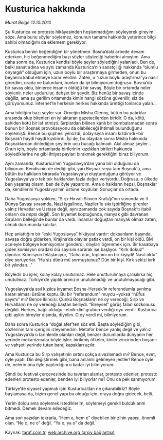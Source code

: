 # Kusturica hakkında

*Murat Belge 12.10.2010*

<div class="yazi"><p>Şu Kusturica ve protesto hikâyesinden hoşlanmadığımı söyleyerek gireyim söze. Ama bunu söyler söylemez, konunun tamamı hakkında yeterince bilgi sahibi olmadığımı da eklemem gerekiyor. </p>
<p>Kusturica benim beğendiğim bir yönetmen. Bosna’daki arbede devam ederken, hiç beğenmediğim bazı sözler söylediği haberini almıştım. Ama daha sonra da, Kusturica kendisi böyle şeyler söylediğini yalanladı. Ben de, belki sanat adına ve aynı zamanda Kusturica’nın sanatçılığı hakkında “olumlu önyargılı” olduğum için, uzun boylu bir araştırmaya girmeden, onun bu beyanını kabul etmeye karar verdim. Zaten, o “uzun boylu araştırma”ya nasıl girerdim, orada ne bulurdum, bunları da iyi bilmiyorum doğrusu. Bosna’da bir savaş oldu, binlerce insanın öldüğü bir savaş. Böyle bir ortamda neler söylenir, neler uydurulur, dehşet bir şeydir. Biz henüz bir savaş içinde değiliz, ama şu gerilim ortamında kimin hangi sözüne güvenilir, siz de görüyorsunuz. İnternet’te herkesin herkes hakkında ürettiği tonlarca yalan...</p>
<p>Ama bildiğim bazı şeyler var. Örneğin Misha Glenny, bütün bu patırtılar arasında olup bitenleri en iyi aktaran gazetecilerden biridir. O da, kötü, sahiden kötü bir laf etmişti. Sırplardan bilinen kanlı bir bombalamadan sonra bunun bir Boşnak provokasyonu da olabileceği ihtimali bulunduğunu söylemişti. Bence bu şüphesi yersizdi, dolayısıyla insanı kızdırırdı –bir Boşnak’ı haydi haydi kızdırırdı. İyi de, bu olaydan sonra Misha hakkında Boşnaklardan dinlediğim şeylerin ucu bucağı kalmadı. Akıl almaz şeyler... Onun için, böyle ortamlarda birilerinin kızdıkları birileri hakkında söylediklerine ne gibi ihtiyat payları bırakmak gerektiğini biraz biliyorum. </p>
<p>Aynı zamanda, Kusturica’nın Yugoslavya’dan yana biri olduğunu da biliyorum. Kendisinin de dediği gibi, yarı Boşnak veya tam Boşnak’tı, ama bütün bu halkların birarada Yugoslavya’yı oluşturduğunu görüyor ve Yugoslavya’ya o tek tek halklardan fazla değer veriyordu. Doğrusu, o ülkede ben yaşamış olsam, ben de öyle yapardım. Ama o halkların hepsi, Boşnaklar da, kendilerini Yugoslavya’nın üstüne koydular. Sonuçlar da ortada.</p>
<p>Daha Yugoslavya yokken, “Sırp-Hırvat-Sloven Krallığı”nın sonunda ve II. Dünya Savaşı sırasında, Nazi işgalinde, Naziler’le sıkı işbirliğine girenler yalnız Hırvatlar ve Ustaşe değil, aynı zamanda çok sayıda Boşnak’tı (tabii onların da <i>hepsi </i>değil). Son kıyamet koptuğunda, manyak gibi davranan Sırpların belleğinde bunlar da vardı. İnsanlar doğuştan manyak olmaz zaten, olmak durumunda kalırlar.</p>
<p>Hep anlattığım bir “eski Yugoslavya” hikâyesi vardır: doksanların başında, savaşa doğru giderken, Krajina’da olaylar patlak verdi, on bir kişi öldü. BM aceleyle bölgeye komisyonlar gönderdi, olayları öğrenmek için. Bir kasabaya giden komisyon oradaki ölü sayısını sorarak işe başlıyor. “Kırk dokuz” diyorlar. Komisyon telâşlanıyor, “Daha dün, toplamı on bir kişiydi! Nasıl oldu” diye soruyorlar. “Ha siz dünü mü sormuştunuz? Dün bir kişi. Kırk sekizi kırk bir yılından...”</p>
<p>Böyledir bu işler, kolay kolay unutulmaz. Hele unutturulmaya çalışılırsa hiç unutulmaz. Türkiye’de yaptıklarımızın unutulmadığı ve unutulmayacağı gibi. </p>
<p>Yugoslavya’da asıl kızılca kıyamet Bosna-Hersek’in referandumla ayrılma kararı alması üstüne koptu. Bu bir “referandum” muydu –yoksa “nüfus sayımı” mı? Bence ikincisi. Çünkü Boşnakların ne oy vereceği, Sırp ve Hırvatların ne oy vereceği baştan belliydi. “Bireysel” görüş falan sözkonusu değildi. Herkes, bağlı olduğu –etnik-dinî grubun verdiği oyu verdi- Kusturica gibi aykırı bireyler dışında, diyelim. O oy verdi mi, bilmiyorum. </p>
<p>Daha sonra Kusturica “doğal afet”ten söz etti. Başta söylediğim gibi, sözlerinin tam içeriğini izleyemedim. Metafor bence yanlış değil ve yalnız Yugoslavya’da o tarihlerde olanları değil, benzer durumlarda dünyanın her yerinde mekanizmalar böyle işler: birikmiş öfkeler, kinler zincirinden boşanır ve vahşeti yerinde tutan baraj kapakları açılır.</p>
<p>Ama Kusturica bu Sırp vahşetinin sırtını çokça sıvazlamadı mı? Bence, evet, öyle yaptı. Din değiştirmek gibi, bana anlamlı gelmeyen jestler! Bence öyle de, nelerin ona öyle yaptırdığını o kadar iyi bilmiyorum. </p>
<p>Şimdi bu festival çerçevesinde bu tavırları alanlar, protesto edenler, protesto edenleri protesto edenler, benden iyi biliyorlar mı? Onu da pek sanmıyorum.</p>
<p>Türkiye’de siyaset yapmak için Kusturica’dan ne çıkarabiliriz? Böyle başlamasa da, bizim genel yapı bu olduğu için, oraya doğru gidecek, belli.</p>
<p>Yerim doldu ama söylemek istediklerim, söylemeyi gerekli bulduklarım bitmedi. Demek devam edeceğiz. </p>
<p>Ama son yazıdan tekrarla, “Hem o, hem o” diyebilen bir zihin yapısı, önemli olan. “Ne o, ne o” değil, “Ya o, ya o” da değil. </p></div>

Kaynak: [taraf.com.tr](m), [web.archive.org (arşiv bağlantısı)](http://web.archive.org/web/20101015030803/http://taraf.com.tr:80/murat-belge/makale-kusturica-hakkinda.htm)
